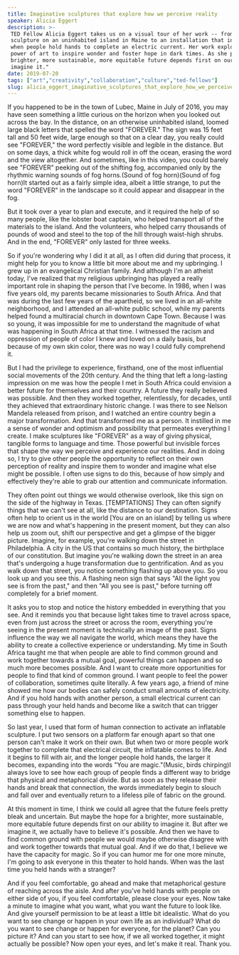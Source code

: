 ```yaml
---
title: Imaginative sculptures that explore how we perceive reality
speaker: Alicia Eggert
description: >-
 TED Fellow Alicia Eggert takes us on a visual tour of her work -- from a giant
 sculpture on an uninhabited island in Maine to an installation that inflates only
 when people hold hands to complete an electric current. Her work explores the
 power of art to inspire wonder and foster hope in dark times. As she puts it: "A
 brighter, more sustainable, more equitable future depends first on our ability to
 imagine it."
date: 2019-07-20
tags: ["art","creativity","collaboration","culture","ted-fellows"]
slug: alicia_eggert_imaginative_sculptures_that_explore_how_we_perceive_reality
---
```


If you happened to be in the town of Lubec, Maine in July of 2016, you may have seen
something a little curious on the horizon when you looked out across the bay. In the
distance, on an otherwise uninhabited island, loomed large black letters that spelled the
word "FOREVER." The sign was 15 feet tall and 50 feet wide, large enough so that on a
clear day, you really could see "FOREVER," the word perfectly visible and legible in the
distance. But on some days, a thick white fog would roll in off the ocean, erasing the word
and the view altogether. And sometimes, like in this video, you could barely see "FOREVER"
peeking out of the shifting fog, accompanied only by the rhythmic warning sounds of fog
horns.(Sound of fog horn)(Sound of fog horn)It started out as a fairly simple idea, albeit
a little strange, to put the word "FOREVER" in the landscape so it could appear and
disappear in the fog.

But it took over a year to plan and execute, and it required the help of so many people,
like the lobster boat captain, who helped transport all of the materials to the island.
And the volunteers, who helped carry thousands of pounds of wood and steel to the top of
the hill through waist-high shrubs. And in the end, "FOREVER" only lasted for three
weeks.

So if you're wondering why I did it at all, as I often did during that process, it might
help for you to know a little bit more about me and my upbringing. I grew up in an
evangelical Christian family. And although I'm an atheist today, I've realized that my
religious upbringing has played a really important role in shaping the person that I've
become. In 1986, when I was five years old, my parents became missionaries to South Africa.
And that was during the last few years of the apartheid, so we lived in an all-white
neighborhood, and I attended an all-white public school, while my parents helped found a
multiracial church in downtown Cape Town. Because I was so young, it was impossible for me
to understand the magnitude of what was happening in South Africa at that time. I
witnessed the racism and oppression of people of color I knew and loved on a daily basis,
but because of my own skin color, there was no way I could fully comprehend
it.

But I had the privilege to experience, firsthand, one of the most influential social
movements of the 20th century. And the thing that left a long-lasting impression on me was
how the people I met in South Africa could envision a better future for themselves and
their country. A future they really believed was possible. And then they worked together,
relentlessly, for decades, until they achieved that extraordinary historic change. I was
there to see Nelson Mandela released from prison, and I watched an entire country begin a
major transformation. And that transformed me as a person. It instilled in me a sense of
wonder and optimism and possibility that permeates everything I create. I make sculptures
like "FOREVER" as a way of giving physical, tangible forms to language and time. Those
powerful but invisible forces that shape the way we perceive and experience our realities.
And in doing so, I try to give other people the opportunity to reflect on their own
perception of reality and inspire them to wonder and imagine what else might be possible. I
often use signs to do this, because of how simply and effectively they're able to grab our
attention and communicate information.

They often point out things we would otherwise overlook, like this sign on the side of the
highway in Texas. [TEMPTATIONS] They can often signify things that we can't see at all,
like the distance to our destination. Signs often help to orient us in the world [You are
on an island] by telling us where we are now and what's happening in the present moment,
but they can also help us zoom out, shift our perspective and get a glimpse of the bigger
picture. Imagine, for example, you're walking down the street in Philadelphia. A city in
the US that contains so much history, the birthplace of our constitution. But imagine
you're walking down the street in an area that's undergoing a huge transformation due to
gentrification. And as you walk down that street, you notice something flashing up above
you. So you look up and you see this. A flashing neon sign that says "All the light you
see is from the past," and then "All you see is past," before turning off completely for a
brief moment.

It asks you to stop and notice the history embedded in everything that you see. And it
reminds you that because light takes time to travel across space, even from just across
the street or across the room, everything you're seeing in the present moment is
technically an image of the past. Signs influence the way we all navigate the world, which
means they have the ability to create a collective experience or understanding. My time in
South Africa taught me that when people are able to find common ground and work together
towards a mutual goal, powerful things can happen and so much more becomes possible. And I
want to create more opportunities for people to find that kind of common ground. I want
people to feel the power of collaboration, sometimes quite literally. A few years ago, a
friend of mine showed me how our bodies can safely conduct small amounts of electricity.
And if you hold hands with another person, a small electrical current can pass through
your held hands and become like a switch that can trigger something else to
happen.

So last year, I used that form of human connection to activate an inflatable sculpture. I
put two sensors on a platform far enough apart so that one person can't make it work on
their own. But when two or more people work together to complete that electrical circuit,
the inflatable comes to life. And it begins to fill with air, and the longer people hold
hands, the larger it becomes, expanding into the words "You are magic."(Music, birds
chirping)I always love to see how each group of people finds a different way to bridge
that physical and metaphorical divide. But as soon as they release their hands and break
that connection, the words immediately begin to slouch and fall over and eventually return
to a lifeless pile of fabric on the ground.

At this moment in time, I think we could all agree that the future feels pretty bleak and
uncertain. But maybe the hope for a brighter, more sustainable, more equitable future
depends first on our ability to imagine it. But after we imagine it, we actually have to
believe it's possible. And then we have to find common ground with people we would maybe
otherwise disagree with and work together towards that mutual goal. And if we do that, I
believe we have the capacity for magic. So if you can humor me for one more minute, I'm
going to ask everyone in this theater to hold hands. When was the last time you held hands
with a stranger?

And if you feel comfortable, go ahead and make that metaphorical gesture of reaching
across the aisle. And after you've held hands with people on either side of you, if you
feel comfortable, please close your eyes. Now take a minute to imagine what you want, what
you want the future to look like. And give yourself permission to be at least a little bit
idealistic. What do you want to see change or happen in your own life as an individual?
What do you want to see change or happen for everyone, for the planet? Can you picture it?
And can you start to see how, if we all worked together, it might actually be possible?
Now open your eyes, and let's make it real. Thank you.

<!--
ad_duration=3.33
comment_count=4
event="TEDSummit 2019"
external_duration=0
external_start_time=0
has_talk_citation=0
intro_duration=11.82
is_subtitle_required="False"
is_talk_featured="True"
language="en"
language_swap="False"
native_language="en"
number_of_related_talks=6
number_of_speakers=1
number_of_subtitled_videos=13
number_of_tags=5
number_of_talk_download_languages=13
number_of_talk_more_resources=0
number_of_talk_recommendations=1
number_of_talks_take_actions=0
post_ad_duration=0.83
published_timestamp="2020-02-10 16:00:18"
recording_date="2019-07-20"
speaker_description="Interdisciplinary artist"
speaker_is_published=1
speaker_name="Alicia Eggert"
talk_more_resources=[]
talk_name="Imaginative sculptures that explore how we perceive reality"
talk_recommendations_blurb="More resources curated by Alicia Eggert"
talks_tags=["art","creativity","collaboration","culture","ted-fellows"]
talks_take_action=[]
url_photo_speaker="https://pe.tedcdn.com/images/ted/5cf8ea6e3e19adf245d4e7f24eb039baca966201_254x191.jpg"
url_photo_talk="https://s3.amazonaws.com/talkstar-photos/uploads/63f67c69-9ce9-46ce-850d-fd05f895e2d8/AliciaEggert_2019T-embed.jpg"
url_webpage="https://www.ted.com/talks/alicia_eggert_imaginative_sculptures_that_explore_how_we_perceive_reality"
video_type_name="TED Stage Talk"
-->